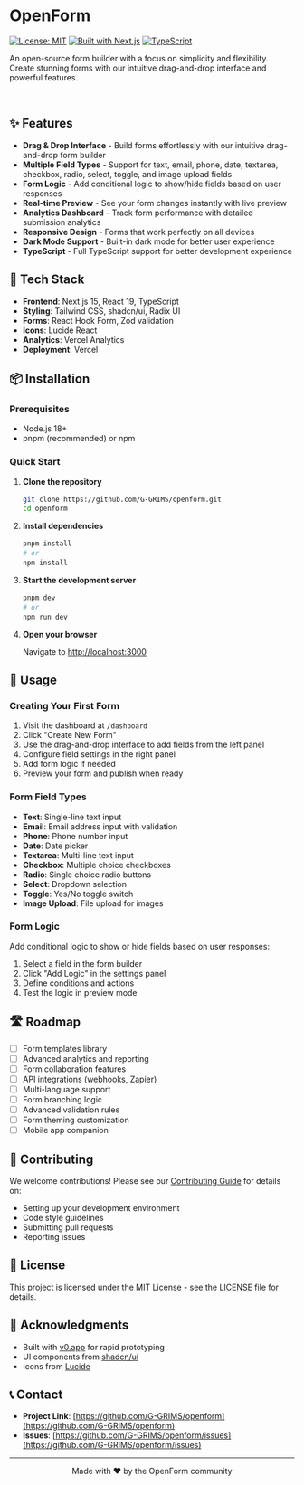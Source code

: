 # OpenForm

[![License: MIT](https://img.shields.io/badge/License-MIT-yellow.svg)](https://opensource.org/licenses/MIT)
[![Built with Next.js](https://img.shields.io/badge/Built%20with-Next.js-black)](https://nextjs.org/)
[![TypeScript](https://img.shields.io/badge/TypeScript-007ACC?logo=typescript&logoColor=white)](https://www.typescriptlang.org/)

An open-source form builder with a focus on simplicity and flexibility. Create stunning forms with our intuitive drag-and-drop interface and powerful features.

![OpenForm Screenshot](./public/placeholder.jpg)

## ✨ Features

- **Drag & Drop Interface** - Build forms effortlessly with our intuitive drag-and-drop form builder
- **Multiple Field Types** - Support for text, email, phone, date, textarea, checkbox, radio, select, toggle, and image upload fields
- **Form Logic** - Add conditional logic to show/hide fields based on user responses
- **Real-time Preview** - See your form changes instantly with live preview
- **Analytics Dashboard** - Track form performance with detailed submission analytics
- **Responsive Design** - Forms that work perfectly on all devices
- **Dark Mode Support** - Built-in dark mode for better user experience
- **TypeScript** - Full TypeScript support for better development experience

## 🚀 Tech Stack

- **Frontend**: Next.js 15, React 19, TypeScript
- **Styling**: Tailwind CSS, shadcn/ui, Radix UI
- **Forms**: React Hook Form, Zod validation
- **Icons**: Lucide React
- **Analytics**: Vercel Analytics
- **Deployment**: Vercel

## 📦 Installation

### Prerequisites

- Node.js 18+
- pnpm (recommended) or npm

### Quick Start

1. **Clone the repository**

    ```bash
    git clone https://github.com/G-GRIMS/openform.git
    cd openform
    ```

2. **Install dependencies**

    ```bash
    pnpm install
    # or
    npm install
    ```

3. **Start the development server**

    ```bash
    pnpm dev
    # or
    npm run dev
    ```

4. **Open your browser**

    Navigate to [http://localhost:3000](http://localhost:3000)

## 📖 Usage

### Creating Your First Form

1. Visit the dashboard at `/dashboard`
2. Click "Create New Form"
3. Use the drag-and-drop interface to add fields from the left panel
4. Configure field settings in the right panel
5. Add form logic if needed
6. Preview your form and publish when ready

### Form Field Types

- **Text**: Single-line text input
- **Email**: Email address input with validation
- **Phone**: Phone number input
- **Date**: Date picker
- **Textarea**: Multi-line text input
- **Checkbox**: Multiple choice checkboxes
- **Radio**: Single choice radio buttons
- **Select**: Dropdown selection
- **Toggle**: Yes/No toggle switch
- **Image Upload**: File upload for images

### Form Logic

Add conditional logic to show or hide fields based on user responses:

1. Select a field in the form builder
2. Click "Add Logic" in the settings panel
3. Define conditions and actions
4. Test the logic in preview mode

## 🛣️ Roadmap

- [ ] Form templates library
- [ ] Advanced analytics and reporting
- [ ] Form collaboration features
- [ ] API integrations (webhooks, Zapier)
- [ ] Multi-language support
- [ ] Form branching logic
- [ ] Advanced validation rules
- [ ] Form theming customization
- [ ] Mobile app companion

## 🤝 Contributing

We welcome contributions! Please see our [Contributing Guide](CONTRIBUTING.md) for details on:

- Setting up your development environment
- Code style guidelines
- Submitting pull requests
- Reporting issues

## 📄 License

This project is licensed under the MIT License - see the [LICENSE](LICENSE) file for details.

## 🙏 Acknowledgments

- Built with [v0.app](https://v0.app) for rapid prototyping
- UI components from [shadcn/ui](https://ui.shadcn.com/)
- Icons from [Lucide](https://lucide.dev/)

## 📞 Contact

- **Project Link**: [https://github.com/G-GRIMS/openform](https://github.com/G-GRIMS/openform)
- **Issues**: [https://github.com/G-GRIMS/openform/issues](https://github.com/G-GRIMS/openform/issues)

---

<p align="center">Made with ❤️ by the OpenForm community</p>

